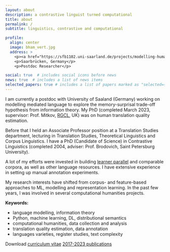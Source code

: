 ```yaml
---
layout: about
description: a contrastive linguist turned computational
title: about
permalink: /
subtitle: linguistics, contrastive and computational

profile:
  align: center
  image: bham_vert.jpg
  address: >
    <p><a href="https://sfb1102.uni-saarland.de/projects/modelling-human-translation-with-a-noisy-channel/" target="_blank">UdS SFB B7</a></p>
    <p>Saarbrücken, Germany</p>
    <p>Postdoc Researcher</p>

social: true  # includes social icons before news
news: true  # includes a list of news items
selected_papers: true # includes a list of papers marked as "selected={true}
---
```

I am currently a postdoc with University of Saaland (Germany) working on modelling mediated language to explore the memory-surprisal trade-off hypothesis from information theory. 
My PhD (completed March 2023, supervisor: Prof. Mitkov, <a href="http://rgcl.wlv.ac.uk/" target="_blank">RGCL</a>, UK) was on human translation quality estimation.

Before that I held an Associate Professor position at a Translation Studies department, lecturing in Translation Studies, Theoretical Linguistics and Corpus Linguistics.
I have a PhD (Candidate of Science) in Contrastive Linguistics (completed 2004, adviser: Prof. Brodovich, Saint Petersburg University).

A lot of my efforts were invested in building <a href="https://www.rus-ltc.org/static/html/about.html" target="_blank">learner parallel</a> and comparable corpora, as well as other language resources. 
I have extensive experience in setting up manual annotation experiments.

My research interests have shifted from corpus- and feature-based approaches to ML, modelling and representation learning.
In the past few years, I was involved in several computational humanities projects.

**Keywords:**
<ul>
    <li>language modelling, information theory</li>
    <li>Python, machine learning, DL, distributional semantics</li>
    <li>computational humanities, data collection and analysis</li>
    <li>translation quality estimation, data annotation</li>
    <li>languages varieties, register studies, text complexity</li>
</ul>
Download <a href="assets/pdf/en_kunilovskaya_CV_Sept11-2023.pdf" target="blank">curriculum vitae</a>
<a href="assets/pdf/2017_2023_publications.pdf" target="blank">2017-2023 publications</a>
<!--- ; <a href="../../../latex/kunilovskaya_europass_13Apr2022.pdf" target="blank">Europass</a> --->